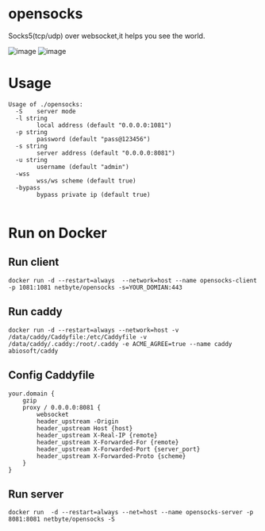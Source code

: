 # opensocks

Socks5(tcp/udp) over websocket,it helps you see the world.

![image](https://img.shields.io/badge/License-MIT-orange)
![image](https://img.shields.io/badge/License-Anti--996-red)

# Usage  

```
Usage of ./opensocks:
  -S	server mode
  -l string
    	local address (default "0.0.0.0:1081")
  -p string
    	password (default "pass@123456")
  -s string
    	server address (default "0.0.0.0:8081")
  -u string
    	username (default "admin")
  -wss
    	wss/ws scheme (default true)
  -bypass
    	bypass private ip (default true)


```

# Run on Docker  


## Run client
```
docker run -d --restart=always  --network=host --name opensocks-client -p 1081:1081 netbyte/opensocks -s=YOUR_DOMIAN:443
```  

## Run caddy  
```
docker run -d --restart=always --network=host -v /data/caddy/Caddyfile:/etc/Caddyfile -v /data/caddy/.caddy:/root/.caddy -e ACME_AGREE=true --name caddy abiosoft/caddy
```  

## Config Caddyfile  
```
your.domain {
    gzip
    proxy / 0.0.0.0:8081 {
        websocket
        header_upstream -Origin
        header_upstream Host {host}
        header_upstream X-Real-IP {remote}
        header_upstream X-Forwarded-For {remote}
        header_upstream X-Forwarded-Port {server_port}
        header_upstream X-Forwarded-Proto {scheme}
    }
}
```  

## Run server
```
docker run  -d --restart=always --net=host --name opensocks-server -p 8081:8081 netbyte/opensocks -S
```



